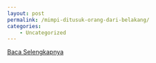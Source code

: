 ```yaml
---
layout: post
permalink: /mimpi-ditusuk-orang-dari-belakang/
categories:
    - Uncategorized
---
```


[Baca Selengkapnya](/07)
